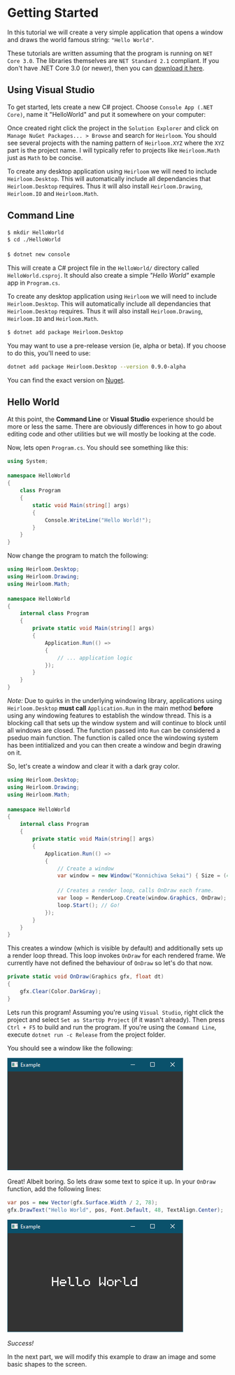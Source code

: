 # Getting Started

In this tutorial we will create a very simple application that opens a window and draws the world famous string: `"Hello World"`.

These tutorials are written assuming that the program is running on `NET Core 3.0`. The libraries themselves are `NET Standard 2.1` compliant. If you don't have .NET Core 3.0 (or newer), then you can [download it here](https://dotnet.microsoft.com/download/dotnet-core/).

## Using Visual Studio

To get started, lets create a new C# project. Choose `Console App (.NET Core)`, name it "HelloWorld" and put it somewhere on your computer:

Once created right click the project in the `Solution Explorer` and click on `Manage NuGet Packages... > Browse` and search for `Heirloom`. You should see several projects with the naming pattern of `Heirloom.XYZ` where the `XYZ` part is the project name. I will typically refer to projects like `Heirloom.Math` just as `Math` to be concise.

To create any desktop application using `Heirloom` we will need to include `Heirloom.Desktop`. This will automatically include all dependancies that `Heirloom.Desktop` requires. Thus it will also install `Heirloom.Drawing`, `Heirloom.IO` and `Heirloom.Math`.

## Command Line

```sh
$ mkdir HelloWorld
$ cd ./HelloWorld

$ dotnet new console
```

This will create a C# project file in the `HelloWorld/` directory called 
`HelloWorld.csproj`. It should also create a simple *"Hello World"* example app in `Program.cs`.

To create any desktop application using `Heirloom` we will need to include `Heirloom.Desktop`. This will automatically include all dependancies that `Heirloom.Desktop` requires. Thus it will also install `Heirloom.Drawing`, `Heirloom.IO` and `Heirloom.Math`.

```sh
$ dotnet add package Heirloom.Desktop
```

You may want to use a pre-release version (ie, alpha or beta). If you choose to do this, you'll need to use:

```sh
dotnet add package Heirloom.Desktop --version 0.9.0-alpha
```

You can find the exact version on [Nuget](https://www.nuget.org/packages?q=Heirloom).

## Hello World

At this point, the **Command Line** or **Visual Studio** experience should be more or less the same. There are obviously differences in how to go about editing code and other utilities but we will mostly be looking at the code. 

Now, lets open `Program.cs`. You should see something like this:

```cs
using System;

namespace HelloWorld
{
    class Program
    {
        static void Main(string[] args)
        {
            Console.WriteLine("Hello World!");
        }
    }
}
```

Now change the program to match the following:

```cs
using Heirloom.Desktop;
using Heirloom.Drawing;
using Heirloom.Math;

namespace HelloWorld
{
    internal class Program
    {
        private static void Main(string[] args)
        {
            Application.Run(() =>
            {
                // ... application logic
            });
        }
    }
}

```

*Note:* Due to quirks in the underlying windowing library, applications using `Heirloom.Desktop` **must call** `Application.Run` in the main method **before** using any windowing features to establish the window thread. This is a blocking call that sets up the window system and will continue to block until all windows are closed. The function passed into `Run` can be considered a pseduo main function. The function is called once the windowing system has been intitialized and you can then create a window and begin drawing on it.

So, let's create a window and clear it with a dark gray color.

```cs
using Heirloom.Desktop;
using Heirloom.Drawing;
using Heirloom.Math;

namespace HelloWorld
{
    internal class Program
    {
        private static void Main(string[] args)
        {
            Application.Run(() =>
            {
                // Create a window
                var window = new Window("Konnichiwa Sekai") { Size = (400, 200) };

                // Creates a render loop, calls OnDraw each frame.
                var loop = RenderLoop.Create(window.Graphics, OnDraw);
                loop.Start(); // Go!
            });
        }
    }
}
```

This creates a window (which is visible by default) and additionally sets up a render loop thread. This loop invokes `OnDraw` for each rendered frame. We currently have not defined the behaviour of `OnDraw` so let's do that now.

```cs
private static void OnDraw(Graphics gfx, float dt)
{
    gfx.Clear(Color.DarkGray);
}
```

Lets run this program! Assuming you're using `Visual Studio`, right click the project and select `Set as StartUp Project` (if it wasn't already). Then press `Ctrl + F5` to build and run the program. If you're using the `Command Line`, execute `dotnet run -c Release` from the project folder.

You should see a window like the following:

![](getting_started/getting_started_window_1.png)

Great! Albeit boring. So lets draw some text to spice it up. In your `OnDraw` function, add the following lines:

```cs
var pos = new Vector(gfx.Surface.Width / 2, 78);
gfx.DrawText("Hello World", pos, Font.Default, 48, TextAlign.Center);
```

![](getting_started/getting_started_window_2.png)

*Success!* 

In the next part, we will modify this example to draw an image and some basic shapes to the screen.